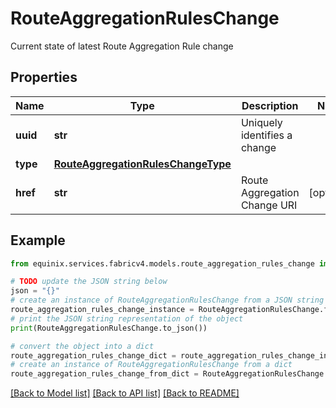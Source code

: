 # RouteAggregationRulesChange

Current state of latest Route Aggregation Rule change

## Properties

Name | Type | Description | Notes
------------ | ------------- | ------------- | -------------
**uuid** | **str** | Uniquely identifies a change | 
**type** | [**RouteAggregationRulesChangeType**](RouteAggregationRulesChangeType.md) |  | 
**href** | **str** | Route Aggregation Change URI | [optional] 

## Example

```python
from equinix.services.fabricv4.models.route_aggregation_rules_change import RouteAggregationRulesChange

# TODO update the JSON string below
json = "{}"
# create an instance of RouteAggregationRulesChange from a JSON string
route_aggregation_rules_change_instance = RouteAggregationRulesChange.from_json(json)
# print the JSON string representation of the object
print(RouteAggregationRulesChange.to_json())

# convert the object into a dict
route_aggregation_rules_change_dict = route_aggregation_rules_change_instance.to_dict()
# create an instance of RouteAggregationRulesChange from a dict
route_aggregation_rules_change_from_dict = RouteAggregationRulesChange.from_dict(route_aggregation_rules_change_dict)
```
[[Back to Model list]](../README.md#documentation-for-models) [[Back to API list]](../README.md#documentation-for-api-endpoints) [[Back to README]](../README.md)


